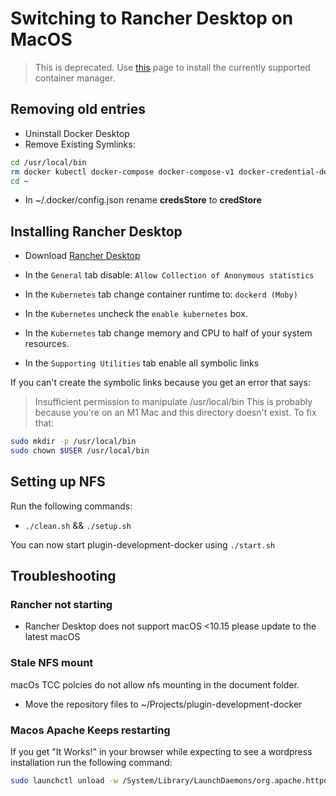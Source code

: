 # Switching to Rancher Desktop on MacOS
> This is deprecated. Use [this](https://yoast.atlassian.net/wiki/spaces/OPS/pages/3243376643/Container+managers) page to install the currently supported container manager. 
## Removing old entries

- Uninstall Docker Desktop
- Remove Existing Symlinks:

```bash
cd /usr/local/bin
rm docker kubectl docker-compose docker-compose-v1 docker-credential-desktop docker-credential-ecr-login docker-credential-osxkeychain com.docker.cli
cd ~
```

- In ~/.docker/config.json rename **credsStore** to **credStore**

## Installing Rancher Desktop

- Download [Rancher Desktop](https://rancherdesktop.io/)

- In the `General` tab disable: `Allow Collection of Anonymous statistics`
- In the `Kubernetes` tab change container runtime to: `dockerd (Moby)`
- In the `Kubernetes` uncheck the `enable kubernetes` box.
- In the `Kubernetes` tab change memory and CPU to half of your system resources.
- In the `Supporting Utilities` tab enable all symbolic links

If you can't create the symbolic links because you get an error that says:

> Insufficient permission to manipulate /usr/local/bin
This is probably because you're on an M1 Mac and this directory doesn't exist. To fix that:

```bash
sudo mkdir -p /usr/local/bin
sudo chown $USER /usr/local/bin
```

## Setting up NFS

Run the following commands:

- `./clean.sh` && `./setup.sh`

You can now start plugin-development-docker using `./start.sh`

## Troubleshooting

### Rancher not starting

- Rancher Desktop does not support macOS <10.15 please update to the latest macOS

### Stale NFS mount

macOs TCC polcies do not allow nfs mounting in the document folder.

- Move the repository files to ~/Projects/plugin-development-docker

### Macos Apache Keeps restarting
If you get "It Works!" in your browser while expecting to see a wordpress installation run the following command:

```bash
sudo launchctl unload -w /System/Library/LaunchDaemons/org.apache.httpd.plist
```
